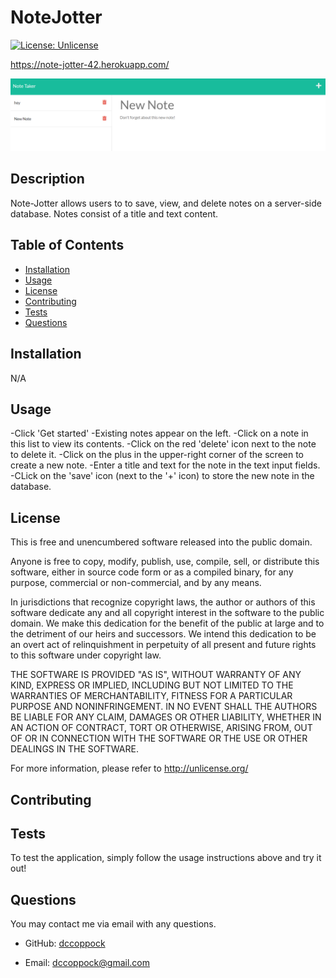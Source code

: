 # NoteJotter
[![License: Unlicense](https://img.shields.io/badge/license-Unlicense-blue.svg)](http://unlicense.org/)

https://note-jotter-42.herokuapp.com/

![Work Scheduler Screenshot](./images/notetakerscreen.png?raw=true "Screenshot")

## Description

Note-Jotter allows users to to save, view, and delete notes on a server-side database. Notes consist of a title and text content.

## Table of Contents

  - [Installation](#installation)
  - [Usage](#usage)
  - [License](#license)
  - [Contributing](#contributing)
  - [Tests](#tests)
  - [Questions](#questions)

## Installation

N/A

## Usage

-Click 'Get started'
-Existing notes appear on the left.
    -Click on a note in this list to view its contents.
    -Click on the red 'delete' icon next to the note to delete it.
-Click on the plus in the upper-right corner of the screen to create a new note.
    -Enter a title and text for the note in the text input fields.
    -CLick on the 'save' icon (next to the '+' icon) to store the new note in the database.


## License

This is free and unencumbered software released into the public domain.

Anyone is free to copy, modify, publish, use, compile, sell, or
distribute this software, either in source code form or as a compiled
binary, for any purpose, commercial or non-commercial, and by any
means.

In jurisdictions that recognize copyright laws, the author or authors
of this software dedicate any and all copyright interest in the
software to the public domain. We make this dedication for the benefit
of the public at large and to the detriment of our heirs and
successors. We intend this dedication to be an overt act of
relinquishment in perpetuity of all present and future rights to this
software under copyright law.

THE SOFTWARE IS PROVIDED "AS IS", WITHOUT WARRANTY OF ANY KIND,
EXPRESS OR IMPLIED, INCLUDING BUT NOT LIMITED TO THE WARRANTIES OF
MERCHANTABILITY, FITNESS FOR A PARTICULAR PURPOSE AND NONINFRINGEMENT.
IN NO EVENT SHALL THE AUTHORS BE LIABLE FOR ANY CLAIM, DAMAGES OR
OTHER LIABILITY, WHETHER IN AN ACTION OF CONTRACT, TORT OR OTHERWISE,
ARISING FROM, OUT OF OR IN CONNECTION WITH THE SOFTWARE OR THE USE OR
OTHER DEALINGS IN THE SOFTWARE.

For more information, please refer to <http://unlicense.org/>

## Contributing



## Tests

To test the application, simply follow the usage instructions above and try it out!

## Questions

You may contact me via email with any questions.

  - GitHub: [dccoppock](https://github.com/dccoppock)

  - Email: [dccoppock@gmail.com](mailto:dccoppock@gmail.com)
